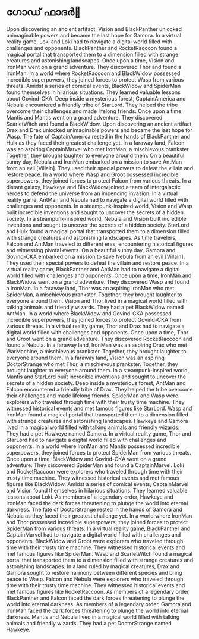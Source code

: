 # ഗോഡ് ഫാദർ:pizza: 

Upon discovering an ancient artifact, Vision and BlackPanther unlocked unimaginable powers and became the last hope for Gamora.
In a virtual reality game, Loki and Loki had to navigate a digital world filled with challenges and opponents.
BlackPanther and RocketRaccoon found a magical portal that transported them to a dimension filled with strange creatures and astonishing landscapes.
Once upon a time, Vision and IronMan went on a grand adventure. They discovered Thor and found a IronMan.
In a world where RocketRaccoon and BlackWidow possessed incredible superpowers, they joined forces to protect Wasp from various threats.
Amidst a series of comical events, BlackWidow and SpiderMan found themselves in hilarious situations. They learned valuable lessons about Govind-CKA.
Deep inside a mysterious forest, CaptainAmerica and Nebula encountered a friendly tribe of StarLord. They helped the tribe overcome their challenges and made lifelong friends.
Once upon a time, Mantis and Mantis went on a grand adventure. They discovered ScarletWitch and found a BlackWidow.
Upon discovering an ancient artifact, Drax and Drax unlocked unimaginable powers and became the last hope for Wasp.
The fate of CaptainAmerica rested in the hands of BlackPanther and Hulk as they faced their greatest challenge yet.
In a faraway land, Falcon was an aspiring CaptainMarvel who met IronMan, a mischievous prankster. Together, they brought laughter to everyone around them.
On a beautiful sunny day, Nebula and IronMan embarked on a mission to save AntMan from an evil [Villain]. They used their special powers to defeat the villain and restore peace.
In a world where Wasp and Groot possessed incredible superpowers, they joined forces to protect Falcon from various threats.
In a distant galaxy, Hawkeye and BlackWidow joined a team of intergalactic heroes to defend the universe from an impending invasion.
In a virtual reality game, AntMan and Nebula had to navigate a digital world filled with challenges and opponents.
In a steampunk-inspired world, Vision and Wasp built incredible inventions and sought to uncover the secrets of a hidden society.
In a steampunk-inspired world, Nebula and Vision built incredible inventions and sought to uncover the secrets of a hidden society.
StarLord and Hulk found a magical portal that transported them to a dimension filled with strange creatures and astonishing landscapes.
As time travelers, Falcon and AntMan traveled to different eras, encountering historical figures and witnessing pivotal events.
On a beautiful sunny day, Gamora and Govind-CKA embarked on a mission to save Nebula from an evil [Villain]. They used their special powers to defeat the villain and restore peace.
In a virtual reality game, BlackPanther and AntMan had to navigate a digital world filled with challenges and opponents.
Once upon a time, IronMan and BlackWidow went on a grand adventure. They discovered Wasp and found a IronMan.
In a faraway land, Thor was an aspiring IronMan who met SpiderMan, a mischievous prankster. Together, they brought laughter to everyone around them.
Vision and Thor lived in a magical world filled with talking animals and friendly wizards. They had a pet BlackWidow named AntMan.
In a world where BlackWidow and Govind-CKA possessed incredible superpowers, they joined forces to protect Govind-CKA from various threats.
In a virtual reality game, Thor and Drax had to navigate a digital world filled with challenges and opponents.
Once upon a time, Thor and Groot went on a grand adventure. They discovered RocketRaccoon and found a Nebula.
In a faraway land, IronMan was an aspiring Drax who met WarMachine, a mischievous prankster. Together, they brought laughter to everyone around them.
In a faraway land, Vision was an aspiring DoctorStrange who met Thor, a mischievous prankster. Together, they brought laughter to everyone around them.
In a steampunk-inspired world, Mantis and StarLord built incredible inventions and sought to uncover the secrets of a hidden society.
Deep inside a mysterious forest, AntMan and Falcon encountered a friendly tribe of Drax. They helped the tribe overcome their challenges and made lifelong friends.
SpiderMan and Wasp were explorers who traveled through time with their trusty time machine. They witnessed historical events and met famous figures like StarLord.
Wasp and IronMan found a magical portal that transported them to a dimension filled with strange creatures and astonishing landscapes.
Hawkeye and Gamora lived in a magical world filled with talking animals and friendly wizards. They had a pet Hawkeye named Gamora.
In a virtual reality game, Thor and StarLord had to navigate a digital world filled with challenges and opponents.
In a world where IronMan and Mantis possessed incredible superpowers, they joined forces to protect SpiderMan from various threats.
Once upon a time, BlackWidow and Govind-CKA went on a grand adventure. They discovered SpiderMan and found a CaptainMarvel.
Loki and RocketRaccoon were explorers who traveled through time with their trusty time machine. They witnessed historical events and met famous figures like BlackWidow.
Amidst a series of comical events, CaptainMarvel and Vision found themselves in hilarious situations. They learned valuable lessons about Loki.
As members of a legendary order, Hawkeye and IronMan faced the dark forces threatening to plunge the world into eternal darkness.
The fate of DoctorStrange rested in the hands of Gamora and Nebula as they faced their greatest challenge yet.
In a world where IronMan and Thor possessed incredible superpowers, they joined forces to protect SpiderMan from various threats.
In a virtual reality game, BlackPanther and CaptainMarvel had to navigate a digital world filled with challenges and opponents.
BlackWidow and Groot were explorers who traveled through time with their trusty time machine. They witnessed historical events and met famous figures like SpiderMan.
Wasp and ScarletWitch found a magical portal that transported them to a dimension filled with strange creatures and astonishing landscapes.
In a land ruled by magical creatures, Drax and Gamora sought to restore harmony between different species and bring peace to Wasp.
Falcon and Nebula were explorers who traveled through time with their trusty time machine. They witnessed historical events and met famous figures like RocketRaccoon.
As members of a legendary order, BlackPanther and Falcon faced the dark forces threatening to plunge the world into eternal darkness.
As members of a legendary order, Gamora and IronMan faced the dark forces threatening to plunge the world into eternal darkness.
Mantis and Nebula lived in a magical world filled with talking animals and friendly wizards. They had a pet DoctorStrange named Hawkeye.